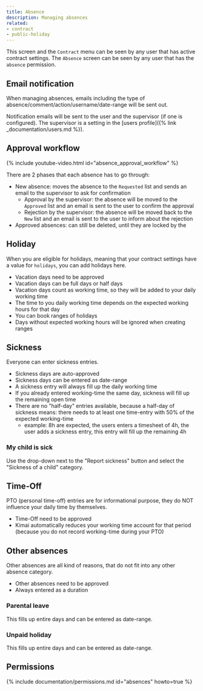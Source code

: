 ```yaml
---
title: Absence
description: Managing absences
related:
- contract
- public-holiday
---
```


This screen and the `Contract` menu can be seen by any user that has active contract settings.
The `Absence` screen can be seen by any user that has the `absence` permission.

## Email notification

When managing absences, emails including the type of absence/comment/action/username/date-range will be sent out.

Notification emails will be sent to the user and the supervisor (if one is configured).
The supervisor is a setting in the [users profile]({% link _documentation/users.md %}).

## Approval workflow

{% include youtube-video.html id="absence_approval_workflow" %}

There are 2 phases that each absence has to go through:

- New absence: moves the absence to the `Requested` list and sends an email to the supervisor to ask for confirmation
  - Approval by the supervisor: the absence will be moved to the `Approved` list and an email is sent to the user to confirm the approval 
  - Rejection by the supervisor: the absence will be moved back to the `New` list and an email is sent to the user to inform about the rejection 
- Approved absences: can still be deleted, until they are locked by the 

## Holiday

When you are eligible for holidays, meaning that your contract settings have a value for `holidays`, you can add holidays here.

- Vacation days need to be approved
- Vacation days can be full days or half days
- Vacation days count as working time, so they will be added to your daily working time
- The time to you daily working time depends on the expected working hours for that day
- You can book ranges of holidays
- Days without expected working hours will be ignored when creating ranges

## Sickness

Everyone can enter sickness entries. 

- Sickness days are auto-approved
- Sickness days can be entered as date-range
- A sickness entry will always fill up the daily working time
- If you already entered working-time the same day, sickness will fill up the remaining open time
- There are no "half-day" entries available, because a half-day of sickness means: there needs to at least one time-entry with 50% of the expected working-time
  - example: 8h are expected, the users enters a timesheet of 4h, the user adds a sickness entry, this entry will fill up the remaining 4h

### My child is sick

Use the drop-down next to the "Report sickness" button and select the "Sickness of a child" category.

## Time-Off

PTO (personal time-off) entries are for informational purpose, they do NOT influence your daily time by themselves.

- Time-Off need to be approved
- Kimai automatically reduces your working time account for that period (because you do not record working-time during your PTO)

## Other absences

Other absences are all kind of reasons, that do not fit into any other absence category. 

- Other absences need to be approved
- Always entered as a duration  

### Parental leave

This fills up entire days and can be entered as date-range.

### Unpaid holiday

This fills up entire days and can be entered as date-range.

## Permissions

{% include documentation/permissions.md id="absences" howto=true %}
